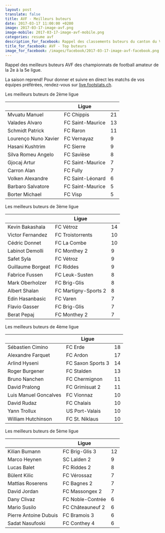 ```yaml
---
layout: post
translate: false
title: AVF - Meilleurs buteurs
date: 2017-03-17 11:00:00 +0200
image: 2017-03-17-image-avf.png
image-mobile: 2017-03-17-image-avf-mobile.png
categories: resume avf
description_for_facebook: Rappel des classements buteurs du canton du Valais.
title_for_facebook: AVF - Top buteurs
image_for_facebook: /images/facebook/2017-03-17-image-avf-facebook.png
---
```

<p>Rappel des meilleurs buteurs AVF des championnats de football amateur de la 2e à la 5e ligue.</p>
<p>La saison reprend! Pour donner et suivre en direct les matchs de vos équipes préférées, rendez-vous sur <a href='http://live.footstats.ch'>live.footstats.ch</a>.</p>

<p>Les meilleurs buteurs de 2ème ligue</p><table class="table"><thead><tr><th><i class="fa fa-male"></i></th><th>Ligue</th><th><i class="fa fa-futbol-o"></i></th></tr></thead><tbody><tr><td>Mvuatu Manuel</td><td>FC Chippis</td><td>21</td></tr><tr><td>Valades Alvaro</td><td>FC Saint-Maurice</td><td>13</td></tr><tr><td>Schmidt Patrick</td><td>FC Raron</td><td>11</td></tr><tr><td>Lourenço Nuno Xavier</td><td>FC Vernayaz</td><td>9</td></tr><tr><td>Hasani Kushtrim</td><td>FC Sierre</td><td>9</td></tr><tr><td>Silva Romeu Angelo</td><td>FC Savièse</td><td>8</td></tr><tr><td>Gjocaj Artur</td><td>FC Saint-Maurice</td><td>7</td></tr><tr><td>Carron Alan</td><td>FC Fully</td><td>7</td></tr><tr><td>Volken Alexandre</td><td>FC Saint-Léonard</td><td>6</td></tr><tr><td>Barbaro Salvatore</td><td>FC Saint-Maurice</td><td>5</td></tr><tr><td>Borter Michael</td><td>FC Visp</td><td>5</td></tr></tbody></table><p>Les meilleurs buteurs de 3ème ligue</p><table class="table"><thead><tr><th><i class="fa fa-male"></i></th><th>Ligue</th><th><i class="fa fa-futbol-o"></i></th></tr></thead><tbody><tr><td>Kevin Bakashala</td><td>FC Vétroz</td><td>14</td></tr><tr><td>Victor Fernandez</td><td>FC Troistorrents</td><td>10</td></tr><tr><td>Cédric Donnet</td><td>FC La Combe</td><td>10</td></tr><tr><td>Labinot Demolli</td><td>FC Monthey 2</td><td>9</td></tr><tr><td>Safet Syla</td><td>FC Vétroz</td><td>9</td></tr><tr><td>Guillaume Borgeat</td><td>FC Riddes</td><td>9</td></tr><tr><td>Fabrice Fussen</td><td>FC Leuk-Susten</td><td>8</td></tr><tr><td>Mark Oberholzer</td><td>FC Brig-Glis</td><td>8</td></tr><tr><td>Albert Shalan</td><td>FC Martigny-Sports 2</td><td>8</td></tr><tr><td>Edin Hasanbasic</td><td>FC Varen</td><td>7</td></tr><tr><td>Flavio Gasser</td><td>FC Brig-Glis</td><td>7</td></tr><tr><td>Berat Pepaj</td><td>FC Monthey 2</td><td>7</td></tr></tbody></table><p>Les meilleurs buteurs de 4ème ligue</p><table class="table"><thead><tr><th><i class="fa fa-male"></i></th><th>Ligue</th><th><i class="fa fa-futbol-o"></i></th></tr></thead><tbody><tr><td>Sébastien Cimino</td><td>FC Erde</td><td>18</td></tr><tr><td>Alexandre Farquet</td><td>FC Ardon</td><td>17</td></tr><tr><td>Arlind Hyseni</td><td>FC Saxon Sports 3</td><td>14</td></tr><tr><td>Roger Burgener</td><td>FC Stalden</td><td>13</td></tr><tr><td>Bruno Nanchen</td><td>FC Chermignon</td><td>11</td></tr><tr><td>David Pralong</td><td>FC Grimisuat 2</td><td>11</td></tr><tr><td>Luis Manuel Goncalves</td><td>FC Vionnaz</td><td>10</td></tr><tr><td>David Rudaz</td><td>FC Chalais</td><td>10</td></tr><tr><td>Yann Trollux</td><td>US Port-Valais</td><td>10</td></tr><tr><td>William Hutchinson</td><td>FC St. Niklaus</td><td>10</td></tr></tbody></table><p>Les meilleurs buteurs de 5ème ligue</p><table class="table"><thead><tr><th><i class="fa fa-male"></i></th><th>Ligue</th><th><i class="fa fa-futbol-o"></i></th></tr></thead><tbody><tr><td>Kilian Bumann</td><td>FC Brig-Glis 3</td><td>12</td></tr><tr><td>Marco Heynen</td><td>SC Lalden 2</td><td>9</td></tr><tr><td>Lucas Balet</td><td>FC Riddes 2</td><td>8</td></tr><tr><td>Bülent Kilic</td><td>FC Vérossaz</td><td>7</td></tr><tr><td>Mattias Roserens</td><td>FC Bagnes 2</td><td>7</td></tr><tr><td>David Jordan</td><td>FC Massongex 2</td><td>7</td></tr><tr><td>Dany Clivaz</td><td>FC Noble-Contrée</td><td>6</td></tr><tr><td>Mario Susilo</td><td>FC Châteauneuf 2</td><td>6</td></tr><tr><td>Pierre Antoine Dubuis</td><td>FC Bramois 3</td><td>6</td></tr><tr><td>Sadat Nasufoski</td><td>FC Conthey 4</td><td>6</td></tr></tbody></table>